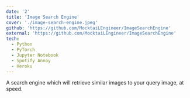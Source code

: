 ```yaml
---
date: '2'
title: 'Image Search Engine'
cover: './image-search-engine.jpeg'
github: 'https://github.com/MocktaiLEngineer/ImageSearchEngine'
external: 'https://github.com/MocktaiLEngineer/ImageSearchEngine'
tech:
  - Python
  - PyTorch
  - Jupyter Notebook
  - Spotify Annoy
  - Heroku
---
```


A search engine which will retrieve similar images to your query image, at speed.
